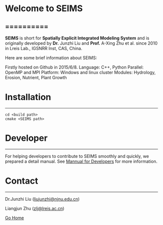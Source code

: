 # Welcome to SEIMS
==========
----------

**SEIMS** is short for **Spatially Explicit Integrated Modeling System** and is originally developed by **Dr.** Junzhi Liu and **Prof.** A-Xing Zhu et al. since 2010 in Lreis Lab., IGSNRR Inst, CAS, China.

Here are some brief information about SEIMS:

Firstly hosted on Github in 2015/6/8.
Language: C++, Python
Parallel: OpenMP and MPI
Platform: Windows and linux cluster
Modules:  Hydrology, Erosion, Nutrient, Plant Growth

# Installation
----------
~~~
cd <build path>
cmake <SEIMS path>
~~~


# Developer
----------
For helping developers to contribute to SEIMS smoothly and quickly, we prepared a detail manual.
See [Mannual for Developers](doc/Developers.md) for more information.

# Contact
----------
Dr.Junzhi Liu (liujunzhi@njnu.edu.cn)

Liangjun Zhu (zlj@lreis.ac.cn)

[Go Home](#welcome-to-seims)